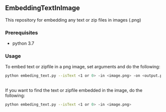 ## EmbeddingTextInImage


This repository for embedding any text or zip files in images (.png)
<br>
### Prerequisites
- python 3.7

### Usage

To embed text or zipfile in a png image, set arguments and do the following:
```bash
python embeding_text.py --isText <1 or 0> -in <image.png> -on <output.png>
```

<br>
If you want to find the text or zipfile embedded in the image, do the following:

```bash
python embeding_text.py --isText <1 or 0> -in <image.png>
```
